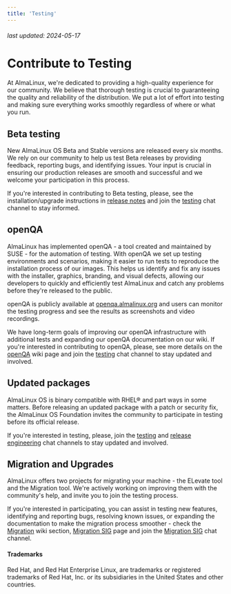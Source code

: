 ```yaml
---
title: 'Testing'
---
```


###### last updated: 2024-05-17

# Contribute to Testing

At AlmaLinux, we're dedicated to providing a high-quality experience for our community. We believe that thorough testing is crucial to guaranteeing the quality and reliability of the distribution. We put a lot of effort into testing and making sure everything works smoothly regardless of where or what you run. 

## Beta testing 

New AlmaLinux OS Beta and Stable versions are released every six months. We rely on our community to help us test Beta releases by providing feedback, reporting bugs, and identifying issues. Your input is crucial in ensuring our production releases are smooth and successful and we welcome your participation in this process.

If you're interested in contributing to Beta testing, please, see the installation/upgrade instructions in [release notes](/release-notes/) and join the [testing](https://chat.almalinux.org/almalinux/channels/testing) chat channel to stay informed.

## openQA

AlmaLinux has implemented openQA - a tool created and maintained by SUSE - for the automation of testing. With openQA we set up testing environments and scenarios, making it easier to run tests to reproduce the installation process of our images. This helps us identify and fix any issues with the installer, graphics, branding, and visual defects, allowing our developers to quickly and efficiently test AlmaLinux and catch any problems before they're released to the public.

openQA is publicly available at [openqa.almalinux.org](https://openqa.almalinux.org/) and users can monitor the testing progress and see the results as screenshots and video recordings.

We have long-term goals of improving our openQA infrastructure with additional tests and expanding our openQA documentation on our wiki. If you're interested in contributing to openQA, please, see more details on the [openQA](/development/openQA) wiki page and join the [testing](https://chat.almalinux.org/almalinux/channels/testing) chat channel to stay updated and involved.

## Updated packages

AlmaLinux OS is binary compatible with RHEL® and part ways in some matters. Before releasing an updated package with a patch or security fix, the AlmaLinux OS Foundation invites the community to participate in testing before its official release. 

If you're interested in testing, please, join the [testing](https://chat.almalinux.org/almalinux/channels/testing) and [release engineering](https://chat.almalinux.org/almalinux/channels/engineeringreleng) chat channels to stay updated and involved.

## Migration and Upgrades

AlmaLinux offers two projects for migrating your machine - the ELevate tool and the Migration tool. We're actively working on improving them with the community's help, and invite you to join the testing process. 

If you're interested in participating, you can assist in testing new features, identifying and reporting bugs, resolving known issues, or expanding the documentation to make the migration process smoother - check the [Migration](/migration/) wiki section, [Migration SIG](/sigs/Migration) page and join the [Migration SIG](https://chat.almalinux.org/almalinux/channels/migration) chat channel. 

#### Trademarks

Red Hat, and Red Hat Enterprise Linux, are trademarks or registered trademarks of Red Hat, Inc. or its subsidiaries in the United States and other countries.
